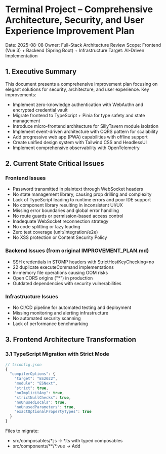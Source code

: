 # Terminal Project – Comprehensive Architecture, Security, and User Experience Improvement Plan

Date: 2025-08-08
Owner: Full-Stack Architecture Review
Scope: Frontend (Vue 3) + Backend (Spring Boot) + Infrastructure
Target: AI-Driven Implementation

## 1. Executive Summary

This document presents a comprehensive improvement plan focusing on elegant solutions for security, architecture, and user experience. Key improvements:
- Implement zero-knowledge authentication with WebAuthn and encrypted credential vault
- Migrate frontend to TypeScript + Pinia for type safety and state management
- Introduce micro-frontend architecture for SillyTavern module isolation
- Implement event-driven architecture with CQRS pattern for scalability
- Add progressive web app (PWA) capabilities with offline support
- Create unified design system with Tailwind CSS and HeadlessUI
- Implement comprehensive observability with OpenTelemetry

## 2. Current State Critical Issues

### Frontend Issues
- Password transmitted in plaintext through WebSocket headers
- No state management library, causing prop drilling and complexity
- Lack of TypeScript leading to runtime errors and poor IDE support
- No component library resulting in inconsistent UI/UX
- Missing error boundaries and global error handling
- No route guards or permission-based access control
- Inadequate WebSocket reconnection strategy
- No code splitting or lazy loading
- Zero test coverage (unit/integration/e2e)
- No XSS protection or Content Security Policy

### Backend Issues (from original IMPROVEMENT_PLAN.md)
- SSH credentials in STOMP headers with StrictHostKeyChecking=no
- 22 duplicate executeCommand implementations
- In-memory file operations causing OOM risks
- Open CORS origins ("*") in production
- Outdated dependencies with security vulnerabilities

### Infrastructure Issues
- No CI/CD pipeline for automated testing and deployment
- Missing monitoring and alerting infrastructure
- No automated security scanning
- Lack of performance benchmarking

## 3. Frontend Architecture Transformation

### 3.1 TypeScript Migration with Strict Mode
```typescript
// tsconfig.json
{
  "compilerOptions": {
    "target": "ES2022",
    "module": "ESNext",
    "strict": true,
    "noImplicitAny": true,
    "strictNullChecks": true,
    "noUnusedLocals": true,
    "noUnusedParameters": true,
    "exactOptionalPropertyTypes": true
  }
}
```

Files to migrate:
- src/composables/*.js → *.ts with typed composables
- src/components/**/*.vue → Add <script setup lang="ts">
- src/utils/*.js → *.ts with proper type definitions
- src/router/index.js → index.ts with route meta types

### 3.2 Pinia State Management Architecture
```typescript
// stores/terminal.store.ts
export const useTerminalStore = defineStore('terminal', () => {
  // State
  const connections = ref<Map<string, SSHConnection>>(new Map())
  const activeConnectionId = ref<string | null>(null)
  
  // Getters
  const activeConnection = computed(() => 
    connections.value.get(activeConnectionId.value))
  
  // Actions with error handling
  const connect = async (credentials: EncryptedCredentials) => {
    try {
      const connection = await terminalService.connect(credentials)
      connections.value.set(connection.id, connection)
      return connection
    } catch (error) {
      handleError(error)
    }
  }
  
  return { connections, activeConnection, connect }
})
```

### 3.3 Component Library Integration
```yaml
UI Framework: Tailwind CSS + HeadlessUI + Radix Vue
Benefits:
  - Consistent design system
  - Accessibility out of the box
  - Tree-shakeable components
  - TypeScript support
  
Component Structure:
  - Base components (Button, Input, Modal)
  - Composite components (ConnectionDialog, TerminalPanel)
  - Layout components (AppShell, NavigationRail)
```

### 3.4 Advanced Security Implementation

#### Zero-Knowledge Authentication Flow
```typescript
// services/auth.service.ts
class AuthService {
  async authenticateWithWebAuthn(): Promise<AuthToken> {
    // 1. Request challenge from server
    const challenge = await api.getChallenge()
    
    // 2. Use WebAuthn for biometric/hardware key auth
    const credential = await navigator.credentials.create({
      publicKey: {
        challenge,
        rp: { name: "Terminal SSH Manager" },
        user: { id, name, displayName },
        authenticatorSelection: {
          authenticatorAttachment: "platform",
          userVerification: "required"
        }
      }
    })
    
    // 3. Server validates and returns encrypted vault token
    return api.validateCredential(credential)
  }
  
  async getSSHCredentials(host: string): Promise<EncryptedCredentials> {
    // Credentials stored encrypted in browser IndexedDB
    // Decrypted only in memory using vault token
    return credentialVault.get(host)
  }
}
```

#### Content Security Policy
```typescript
// vite.config.ts
export default {
  plugins: [
    cspPlugin({
      policies: {
        'default-src': ["'self'"],
        'script-src': ["'self'", "'unsafe-inline'"],
        'style-src': ["'self'", "'unsafe-inline'"],
        'connect-src': ["'self'", "wss://", "https://"],
        'img-src': ["'self'", "data:", "blob:"],
        'font-src': ["'self'"],
        'object-src': ["'none'"],
        'base-uri': ["'self'"],
        'form-action': ["'self'"],
        'frame-ancestors': ["'none'"]
      }
    })
  ]
}
```

### 3.5 WebSocket Connection Management
```typescript
// services/websocket.service.ts
class ResilientWebSocketService {
  private reconnectStrategy = {
    maxAttempts: 5,
    baseDelay: 1000,
    maxDelay: 30000,
    exponentialFactor: 2
  }
  
  async connect(config: ConnectionConfig): Promise<void> {
    const client = new Client({
      webSocketFactory: () => new SockJS('/ws/terminal'),
      connectionTimeout: 5000,
      heartbeatIncoming: 5000,
      heartbeatOutgoing: 5000,
      reconnectDelay: this.calculateReconnectDelay(),
      
      beforeConnect: async () => {
        // Encrypt credentials before sending
        const encrypted = await this.encryptCredentials(config)
        return { Authorization: `Bearer ${encrypted}` }
      },
      
      onStompError: (frame) => {
        this.handleError(frame)
      }
    })
  }
  
  private calculateReconnectDelay(): number {
    // Exponential backoff with jitter
    const delay = Math.min(
      this.reconnectStrategy.baseDelay * 
      Math.pow(this.reconnectStrategy.exponentialFactor, this.attempts),
      this.reconnectStrategy.maxDelay
    )
    return delay + Math.random() * 1000
  }
}
```

## 4. Backend Architecture Evolution

### 4.1 Event-Driven Architecture with CQRS
```java
// Separate command and query responsibilities
@Service
public class SSHCommandHandler {
    @EventListener
    public void handle(ExecuteCommandEvent event) {
        // Process command asynchronously
        CompletableFuture.runAsync(() -> {
            CommandResult result = executeWithPolicy(event);
            eventPublisher.publish(new CommandExecutedEvent(result));
        }, commandExecutor);
    }
}

@Service
public class SSHQueryHandler {
    @Cacheable(value = "sessions", key = "#sessionId")
    public SessionInfo getSessionInfo(String sessionId) {
        return sessionRepository.findById(sessionId);
    }
}
```

### 4.2 Unified Command Execution with Policy Engine
```java
@Component
public class PolicyEngine {
    private final List<CommandPolicy> policies = List.of(
        new TimeoutPolicy(30, TimeUnit.SECONDS),
        new OutputLimitPolicy(1024 * 1024), // 1MB
        new RateLimitPolicy(100, Duration.ofMinute(1)),
        new SecurityPolicy(List.of("rm -rf /", "dd if=/dev/zero")),
        new AuditPolicy()
    );
    
    public CommandResult execute(Session session, Command cmd) {
        // Chain of Responsibility pattern
        return policies.stream()
            .reduce((a, b) -> a.andThen(b))
            .orElse(Policy.NOOP)
            .apply(session, cmd);
    }
}
```

### 4.3 Secure Credential Management
```java
@Service
public class VaultCredentialService {
    private final EncryptionService encryption;
    private final Cache<String, EncryptedCredentials> cache;
    
    public Mono<Credentials> getCredentials(String token) {
        return Mono.fromCallable(() -> {
            // Validate token with hardware security module
            if (!hsm.validateToken(token)) {
                throw new UnauthorizedException();
            }
            
            // Retrieve from encrypted cache or vault
            return cache.get(token, k -> 
                vault.retrieve(k)
                    .map(encryption::decrypt)
                    .orElseThrow()
            );
        })
        .timeout(Duration.ofSeconds(5))
        .doFinally(signal -> audit.log("Credential access", token));
    }
}
```

### 4.4 Streaming File Transfer Architecture
```java
@Service
public class StreamingSftpService {
    @Async
    public Flux<DataBuffer> downloadAsStream(String path) {
        return Flux.create(sink -> {
            try (InputStream stream = channel.get(path)) {
                byte[] buffer = new byte[8192];
                int read;
                while ((read = stream.read(buffer)) != -1) {
                    sink.next(dataBufferFactory.wrap(buffer, 0, read));
                }
                sink.complete();
            } catch (Exception e) {
                sink.error(e);
            }
        }, FluxSink.OverflowStrategy.BUFFER);
    }
    
    public Mono<Void> uploadStream(String path, Flux<DataBuffer> content) {
        return content
            .window(100) // Process in chunks
            .flatMap(window -> window.collectList())
            .flatMap(buffers -> writeChunk(path, buffers))
            .then();
    }
}
```

## 5. Infrastructure and DevOps Improvements

### 5.1 Observability Stack
```yaml
OpenTelemetry Integration:
  Tracing:
    - Distributed tracing across frontend and backend
    - WebSocket message tracing
    - SSH command execution tracing
  
  Metrics:
    - Connection pool utilization
    - Command execution latency (p50, p95, p99)
    - File transfer throughput
    - WebSocket connection stability
  
  Logging:
    - Structured logging with correlation IDs
    - Automatic PII redaction
    - Log aggregation with Loki/ELK
```

### 5.2 CI/CD Pipeline
```yaml
GitHub Actions Workflow:
  - name: Security Scan
    uses: snyk/actions/node@master
  
  - name: Frontend Tests
    run: |
      npm run test:unit
      npm run test:integration
      npm run test:e2e
  
  - name: Backend Tests
    run: |
      mvn test
      mvn verify -P integration-tests
  
  - name: Performance Tests
    run: |
      k6 run performance/scenarios/*.js
  
  - name: Deploy Preview
    if: github.event_name == 'pull_request'
    run: |
      deploy-preview --env staging
```

## 6. Micro-Frontend Architecture for SillyTavern

### 6.1 Module Federation Setup
```javascript
// vite.config.ts
export default {
  plugins: [
    federation({
      name: 'sillytavern',
      filename: 'remoteEntry.js',
      exposes: {
        './Console': './src/views/SillyTavernConsole.vue',
        './Store': './src/stores/sillytavern.store.ts'
      },
      shared: ['vue', 'pinia', '@stomp/stompjs']
    })
  ]
}
```

Benefits:
- Independent deployment of SillyTavern features
- Isolated testing and development
- Version management per module
- Reduced build times

## 7. Progressive Web App (PWA) Capabilities

### 7.1 Service Worker for Offline Support
```javascript
// sw.js
self.addEventListener('fetch', (event) => {
  if (event.request.url.includes('/api/')) {
    event.respondWith(
      caches.match(event.request).then((response) => {
        return response || fetch(event.request).then((response) => {
          // Cache successful API responses
          if (response.status === 200) {
            const responseClone = response.clone();
            caches.open('api-cache-v1').then((cache) => {
              cache.put(event.request, responseClone);
            });
          }
          return response;
        });
      })
    );
  }
});
```

### 7.2 Background Sync for Commands
```javascript
// Background sync for queued commands
self.addEventListener('sync', async (event) => {
  if (event.tag === 'sync-commands') {
    event.waitUntil(
      syncQueuedCommands()
    );
  }
});
```

## 8. Testing Strategy

### 8.1 Frontend Testing Pyramid
```typescript
// Unit Tests (Vitest)
describe('TerminalStore', () => {
  it('should encrypt credentials before storage', async () => {
    const store = useTerminalStore()
    const credentials = { host: 'test', user: 'user', password: 'pass' }
    
    await store.saveCredentials(credentials)
    
    expect(encryptionService.encrypt).toHaveBeenCalledWith(credentials)
    expect(localStorage.getItem('credentials')).not.toContain('pass')
  })
})

// Integration Tests (Cypress Component Testing)
describe('ConnectionForm', () => {
  it('should validate input and submit encrypted data', () => {
    cy.mount(ConnectionForm)
    cy.get('[data-cy=host]').type('192.168.1.1')
    cy.get('[data-cy=user]').type('admin')
    cy.get('[data-cy=password]').type('secret')
    cy.get('[data-cy=connect]').click()
    
    cy.intercept('POST', '/api/connect', (req) => {
      expect(req.headers.authorization).to.match(/^Bearer /)
    })
  })
})

// E2E Tests (Playwright)
test('complete SSH session workflow', async ({ page }) => {
  await page.goto('/')
  await page.click('[data-cy=new-connection]')
  // ... complete workflow test
})
```

### 8.2 Backend Testing Enhancement
```java
// Contract Testing with Pact
@Test
@PactTestFor(providerName = "terminal-backend")
void testWebSocketContract() {
    // Define expected WebSocket message contracts
}

// Performance Testing with Gatling
class SSHPerformanceSimulation extends Simulation {
    val scn = scenario("SSH Connection Load Test")
        .exec(ws("Connect").connect("/ws/terminal"))
        .exec(ws("Execute Command").sendText("{\"type\":\"command\",\"data\":\"ls\"}"))
        .exec(ws("Close").close())
    
    setUp(scn.inject(rampUsers(100).during(60.seconds)))
}
```

## 9. Performance Optimizations

### 9.1 Frontend Optimizations
```typescript
// Code Splitting and Lazy Loading
const routes = [
  {
    path: '/terminal',
    component: () => import('./views/Terminal.vue')
  },
  {
    path: '/sillytavern',
    component: () => import('./views/SillyTavernConsole.vue')
  }
]

// Virtual Scrolling for Logs
import { VirtualList } from '@tanstack/vue-virtual'

// Web Workers for Heavy Processing
const worker = new Worker('/workers/terminal.worker.js')
worker.postMessage({ type: 'parse', data: largeLogData })
```

### 9.2 Backend Optimizations
```java
// Connection Pooling
@Configuration
public class SSHPoolConfig {
    @Bean
    public GenericObjectPool<Session> sshConnectionPool() {
        GenericObjectPoolConfig<Session> config = new GenericObjectPoolConfig<>();
        config.setMaxTotal(50);
        config.setMaxIdle(10);
        config.setMinIdle(5);
        config.setTestOnBorrow(true);
        return new GenericObjectPool<>(new SSHSessionFactory(), config);
    }
}

// Reactive Streams for File Transfer
@RestController
public class FileController {
    @GetMapping(value = "/download/{path}", produces = MediaType.APPLICATION_OCTET_STREAM_VALUE)
    public Flux<DataBuffer> download(@PathVariable String path) {
        return sftpService.downloadAsStream(path)
            .doOnNext(buffer -> metricsService.recordBytes(buffer.readableByteCount()));
    }
}
```

## 10. Security Hardening (Enhanced)

### 10.1 Zero-Trust Security Model
```yaml
Authentication:
  - WebAuthn for passwordless authentication
  - OAuth 2.0 + OpenID Connect integration
  - Multi-factor authentication (MFA) requirement

Authorization:
  - Role-based access control (RBAC)
  - Attribute-based access control (ABAC)
  - Just-in-time (JIT) access provisioning

Encryption:
  - End-to-end encryption for all communications
  - Hardware security module (HSM) for key management
  - Post-quantum cryptography readiness
```

### 10.2 Security Headers and Policies
```java
@Configuration
public class SecurityConfig {
    @Bean
    public SecurityFilterChain filterChain(HttpSecurity http) {
        return http
            .headers(headers -> headers
                .contentSecurityPolicy("default-src 'self'")
                .permissionsPolicy("geolocation=(), microphone=(), camera=()")
                .frameOptions().deny()
                .xssProtection().and()
                .contentTypeOptions())
            .sessionManagement(session -> session
                .sessionCreationPolicy(SessionCreationPolicy.STATELESS))
            .build();
    }
}
```

## 11. Implementation Phases

### Phase 1: Security Foundation
```yaml
Priority: CRITICAL
Components:
  - Implement WebAuthn authentication
  - Add encryption service for credentials
  - Enable CSP and security headers
  - Fix CORS configuration
  - Enable SSH host key verification
```

### Phase 2: Frontend Modernization
```yaml
Priority: HIGH
Components:
  - TypeScript migration
  - Pinia state management
  - Tailwind CSS + HeadlessUI integration
  - Error boundary implementation
  - WebSocket resilience improvements
```

### Phase 3: Backend Optimization
```yaml
Priority: HIGH
Components:
  - Unified command execution API
  - Policy engine implementation
  - Streaming file transfers
  - Connection pooling
  - Event-driven architecture
```

### Phase 4: Testing and Quality
```yaml
Priority: MEDIUM
Components:
  - Unit test coverage (80% target)
  - Integration test suite
  - E2E test automation
  - Performance benchmarking
  - Security scanning integration
```

### Phase 5: Advanced Features
```yaml
Priority: LOW
Components:
  - PWA capabilities
  - Micro-frontend architecture
  - Background sync
  - Offline support
  - Advanced monitoring
```

## 12. File-by-File Remediation Map

### Frontend Files
```yaml
ConnectionForm.vue:
  - Add TypeScript support
  - Implement WebAuthn login
  - Remove plaintext password handling
  
useTerminal.js → useTerminal.ts:
  - Full TypeScript conversion
  - Add Pinia store integration
  - Implement encryption service
  
useSillyTavern.js → useSillyTavern.ts:
  - TypeScript migration
  - Error handling improvements
  - State management refactoring

package.json:
  - Add TypeScript dependencies
  - Add Pinia, Tailwind CSS, HeadlessUI
  - Add testing frameworks
  - Add security scanning tools
```

### Backend Files (from original plan)
```yaml
StompAuthenticationInterceptor.java:
  - Replace password headers with token validation
  - Add WebAuthn support
  
SshCommandService.java:
  - Implement policy engine
  - Add command queueing
  - Add metrics collection
  
SftpService.java:
  - Replace ByteArrayOutputStream with streaming
  - Add chunk-based transfer
  - Implement progress tracking
```

## 13. Success Metrics

### Security Metrics
- Zero plaintext credentials in transit or storage
- 100% of connections using encrypted channels
- < 0.1% authentication failure rate
- Zero critical security vulnerabilities

### Performance Metrics
- < 100ms connection establishment time
- > 10MB/s file transfer throughput
- < 50MB memory usage per connection
- > 99.9% WebSocket connection stability

### Quality Metrics
- > 80% test coverage (unit + integration)
- < 5% code duplication
- Zero runtime type errors (TypeScript)
- < 1% error rate in production

### User Experience Metrics
- < 2s initial page load
- < 100ms UI interaction response
- Offline capability for read operations
- Mobile-responsive design coverage

## 14. Risk Mitigation

### Technical Risks
```yaml
Risk: Breaking changes during TypeScript migration
Mitigation: 
  - Incremental migration with allowJs
  - Comprehensive test suite before migration
  - Feature flags for gradual rollout

Risk: WebAuthn browser compatibility
Mitigation:
  - Fallback to TOTP-based MFA
  - Progressive enhancement approach
  - Clear browser requirement documentation

Risk: Performance degradation with new features
Mitigation:
  - Performance budget enforcement
  - Continuous performance monitoring
  - Load testing before each release
```

## 15. Long-term Vision

### Year 1: Foundation
- Secure, type-safe, well-tested application
- Modern frontend with excellent UX
- Scalable backend architecture

### Year 2: Platform Evolution
- Multi-cloud deployment support
- Kubernetes-native architecture
- API gateway for third-party integrations

### Year 3: Enterprise Features
- Multi-tenancy support
- Compliance certifications (SOC2, ISO27001)
- Advanced automation and AI-assisted operations

## Appendix A: Technology Stack Summary

### Frontend
```yaml
Core: Vue 3.5+ with Composition API
State: Pinia 2.1+
Language: TypeScript 5.3+
Styling: Tailwind CSS 3.4+ with HeadlessUI
Build: Vite 7.0+ with Module Federation
Testing: Vitest + Cypress + Playwright
Security: WebAuthn API + Web Crypto API
```

### Backend
```yaml
Core: Spring Boot 3.3+ LTS
Language: Java 21 LTS
Security: Spring Security 6.2+
Messaging: STOMP over WebSocket
SSH: Apache MINA SSHD (replacing JSch)
Monitoring: Micrometer + OpenTelemetry
Testing: JUnit 5 + Testcontainers + Gatling
```

### Infrastructure
```yaml
Container: Docker 24+ with BuildKit
Orchestration: Kubernetes 1.29+
CI/CD: GitHub Actions + ArgoCD
Monitoring: Prometheus + Grafana + Loki
Security: Snyk + OWASP ZAP + Trivy
```

## Appendix B: Elegant Solution Highlights

### 1. WebAuthn-based Zero-Knowledge Authentication
Instead of complex RSA-OAEP encryption, use platform-native biometric authentication that never transmits passwords.

### 2. Event-Driven CQRS Architecture
Separates concerns elegantly, enabling independent scaling of read and write operations.

### 3. Micro-Frontend with Module Federation
Allows independent development and deployment of the SillyTavern module without affecting the core terminal functionality.

### 4. Policy Engine with Chain of Responsibility
Extensible and maintainable way to handle command execution rules without code duplication.

### 5. Progressive Enhancement Strategy
Application works on basic browsers but provides enhanced features for modern browsers.

---

*This improvement plan is designed for AI-driven implementation, providing clear technical specifications and architectural decisions without timeline constraints.*